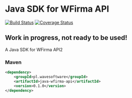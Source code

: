 Java SDK for WFirma API
=======================

[![Build Status](https://travis-ci.org/wavesoftware/java-wfirma-api.png?branch=master)](https://travis-ci.org/wavesoftware/java-wfirma-api?branch=master) [![Coverage Status](https://coveralls.io/repos/wavesoftware/java-wfirma-api/badge.png?branch=master)](https://coveralls.io/r/wavesoftware/java-wfirma-api?branch=master)

## Work in progress, not ready to be used! ##

A Java SDK for WFirma API2

### Maven ###

```xml
<dependency>
    <groupId>pl.wavesoftware</groupId>
    <artifactId>java-wfirma-api</artifactId>
    <version>0.1.0</version>
</dependency>
```
